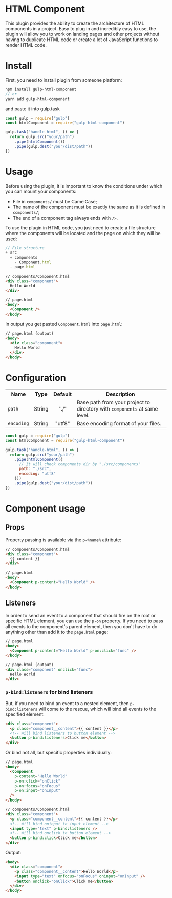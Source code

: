 # HTML Component

This plugin provides the ability to create the architecture of HTML components in a project. Easy to plug in and incredibly easy to use, the plugin will allow you to work on landing pages and other projects without having to duplicate HTML code or create a lot of JavaScript functions to render HTML code.

# Install

First, you need to install plugin from someone platform:

```javascript
npm install gulp-html-component
// or
yarn add gulp-html-component
```

and paste it into gulp.task

```javascript
const gulp = require("gulp")
const htmlComponent = require("gulp-html-component")

gulp.task("handle-html", () => {
  return gulp.src("your/path")
    .pipe(htmlComponent())
    .pipe(gulp.dest("your/dist/path"))
})
```

# Usage

Before using the plugin, it is important to know the conditions under which you can mount your components:

- File in `components/` must be CamelCase;
- The name of the component must be exactly the same as it is defined in `components/`;
- The end of a component tag always ends with `/>`.

To use the plugin in HTML code, you just need to create a file structure where the components will be located and the page on which they will be used:

```javascript
// File structure
+ src
  + components
    - Component.html
  - page.html
```

```html
// components/Component.html
<div class="component">
  Hello World
</div>

// page.html
<body>
  <Component />
</body>
```

In output you get pasted `Component.html` into `page.html`:

```html
// page.html (output)
<body>
  <div class="component">
    Hello World
  </div>
</body>
```

# Configuration

<table>
  <tr>
    <th>Name</th>
    <th>Type</th>
    <th>Default</th>
    <th>Description</th>
  </tr>
  <tr>
    <td><code>path</code></td>
    <td>String</td>
    <td align="center">"./"</td>
    <td>Base path from your project to directory with <code>components</code> at same level.</td>
  </tr>
  <tr>
    <td><code>encoding</code></td>
    <td>String</td>
    <td align="center">"utf8"</td>
    <td>Base encoding format of your files.</td>
  </tr>
</table>

```javascript
const gulp = require("gulp")
const htmlComponent = require("gulp-html-component")

gulp.task("handle-html", () => {
  return gulp.src("your/path")
    .pipe(htmlComponent({
      // It will check components dir by "./src/components"
      path: "./src",
      encoding: "utf8"
    }))
    .pipe(gulp.dest("your/dist/path"))
})
```

# Component usage

## Props

Property passing is available via the `p-%name%` attribute:

```html
// components/Component.html
<div class="component">
  {{ content }}
</div>

// page.html
<body>
  <Component p-content="Hello World" />
</body>
```

## Listeners

In order to send an event to a component that should fire on the root or specific HTML element, you can use the `p-on` property. If you need to pass all events to the component's parent element, then you don't have to do anything other than add it to the `page.html` page:

```html
// page.html
<body>
  <Component p-content="Hello World" p-on:click="func" />
</body>

// page.html (output)
<div class="component" onclick="func">
  Hello World
</div>
```

### `p-bind:listeners` for bind listeners

But, if you need to bind an event to a nested element, then `p-bind:listeners` will come to the rescue, which will bind all events to the specified element:

```html
<div class="component">
  <p class="component__content">{{ content }}</p>
  <!-- Will bind listeners to button element -->
  <button p-bind:listeners>Click me</button>
</div>
```

Or bind not all, but specific properties individually:

```html
// page.html
<body>
  <Component
    p-content="Hello World"
    p-on:click="onClick"
    p-on:focus="onFocus"
    p-on:input="onInput"
  />
</body>

// components/Component.html
<div class="component">
  <p class="component__content">{{ content }}</p>
  <!-- Will bind oninput to input element -->
  <input type="text" p-bind:listeners />
  <!-- Will bind onclick to button element -->
  <button p-bind:click>Click me</button>
</div>
```

Output:

```html
<body>
  <div class="component">
    <p class="component__content">Hello World</p>
    <input type="text" onfocus="onFocus" oninput="onInput" />
    <button onclick="onClick">Click me</button>
  </div>
</body>
```
